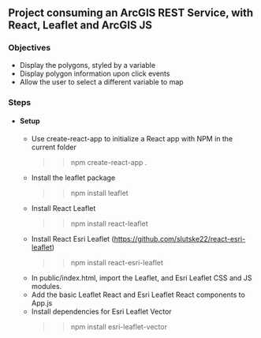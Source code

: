## Project consuming an ArcGIS REST Service, with React, Leaflet and ArcGIS JS

### Objectives

- Display the polygons, styled by a variable
- Display polygon information upon click events
- Allow the user to select a different variable to map

### Steps

- #### Setup

  - Use create-react-app to initialize a React app with NPM in the current folder
    > > npm create-react-app .
  - Install the leaflet package
    > > npm install leaflet
  - Install React Leaflet
    > > npm install react-leaflet
  - Install React Esri Leaflet (https://github.com/slutske22/react-esri-leaflet)
    > > npm install react-esri-leaflet
  - In public/index.html, import the Leaflet, and Esri Leaflet CSS and JS modules.
  - Add the basic Leaflet React and Esri Leaflet React components to App.js
  - Install dependencies for Esri Leaflet Vector
    > > npm install esri-leaflet-vector
